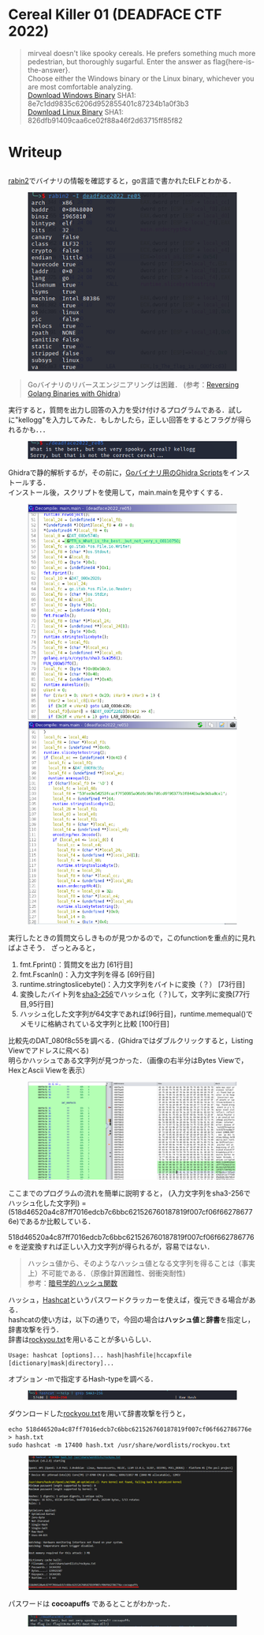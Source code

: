 # Cereal Killer 01 (DEADFACE CTF 2022)
> mirveal doesn't like spooky cereals. He prefers something much more pedestrian, but thoroughly sugarful. Enter the answer as flag{here-is-the-answer}.  
> Choose either the Windows binary or the Linux binary, whichever you are most comfortable analyzing.  
> [Download Windows Binary](./given_files/deadface2022_re05.exe)
SHA1: 8e7c1dd9835c6206d952855401c87234b1a0f3b3  
> [Download Linux Binary](./given_files/deadface2022_re05)
SHA1: 826dfb91409caa6ce02f88a46f2d63715ff85f82

# Writeup
## 
[rabin2](https://r2wiki.readthedocs.io/en/latest/tools/rabin2/)でバイナリの情報を確認すると，go言語で書かれたELFとわかる．
<figure><img src="../assets/rabin2.png" alt=""><figcaption></figcaption></figure>

> Goバイナリのリバースエンジニアリングは困難．
> (参考：[Reversing Golang Binaries with Ghidra](https://vblocalhost.com/uploads/2021/09/VB2021-04.pdf))

実行すると，質問を出力し回答の入力を受け付けるプログラムである．試しに"kellogg"を入力してみた．もしかしたら，正しい回答をするとフラグが得られるかも．．．
<figure><img src="../assets/exec.png" alt=""><figcaption></figcaption></figure>

Ghidraで静的解析するが，その前に，[Goバイナリ用のGhidra Scripts](https://github.com/getCUJO/ThreatIntel/tree/master/Scripts/Ghidra)をインストールする．  
インストール後，スクリプトを使用して，main.mainを見やすくする．
<figure><img src="../assets/main.png" alt=""><img src="../assets/main2.png" alt=""><figcaption></figcaption></figure>
実行したときの質問文らしきものが見つかるので，このfunctionを重点的に見ればよさそう．
ざっとみると，

1. fmt.Fprint()：質問文を出力 [61行目]
2. fmt.Fscanln()：入力文字列を得る [69行目]
3. runtime.stringtoslicebyte()：入力文字列をバイトに変換（？） [73行目]
4. 変換したバイト列を[sha3-256](https://ja.wikipedia.org/wiki/SHA-3)でハッシュ化（？)して，文字列に変換[77行目,95行目]
5. ハッシュ化した文字列が64文字であれば[96行目]，runtime.memequal()でメモリに格納されている文字列と比較 [100行目]

比較先のDAT_080f8c55を調べる．(Ghidraではダブルクリックすると，Listing Viewでアドレスに飛べる)  
明らかハッシュである文字列が見つかった．（画像の右半分はBytes Viewで，HexとAscii Viewを表示）
<figure><img src="../assets/mem.png" alt=""><figcaption></figcaption></figure>

ここまでのプログラムの流れを簡単に説明すると，
(入力文字列をsha3-256でハッシュ化した文字列) = (518d46520a4c87ff7016edcb7c6bbc621526760187819f007cf06f662786776e)であるか比較している．

518d46520a4c87ff7016edcb7c6bbc621526760187819f007cf06f662786776e を逆変換すれば正しい入力文字列が得られるが，容易ではない．
 > ハッシュ値から、そのようなハッシュ値となる文字列を得ることは（事実上）不可能である．（原像計算困難性、弱衝突耐性)  
 参考：[暗号学的ハッシュ関数](https://ja.wikipedia.org/wiki/%E6%9A%97%E5%8F%B7%E5%AD%A6%E7%9A%84%E3%83%8F%E3%83%83%E3%82%B7%E3%83%A5%E9%96%A2%E6%95%B0)

 ハッシュ，[Hashcat](https://hashcat.net/hashcat/)というパスワードクラッカーを使えば，復元できる場合がある．  
 hashcatの使い方は，以下の通りで，今回の場合は**ハッシュ値**と**辞書**を指定し，辞書攻撃を行う．  
 辞書は[rockyou.txt](https://github.com/brannondorsey/naive-hashcat/releases/download/data/rockyou.txt)を用いることが多いらしい．
~~~
Usage: hashcat [options]... hash|hashfile|hccapxfile [dictionary|mask|directory]...
~~~

オプション -mで指定するHash-typeを調べる．
<figure><img src="../assets/hashcat_help.png" alt=""><figcaption></figcaption></figure>

ダウンロードした[rockyou.txt](https://github.com/brannondorsey/naive-hashcat/releases/download/data/rockyou.txt)を用いて辞書攻撃を行うと，
~~~
echo 518d46520a4c87ff7016edcb7c6bbc621526760187819f007cf06f662786776e > hash.txt
sudo hashcat -m 17400 hash.txt /usr/share/wordlists/rockyou.txt
~~~
<figure><img src="../assets/hashcat-exe.png" alt=""><figcaption></figcaption></figure>

パスワードは **cocoapuffs** であるとことがわかった．
<figure><img src="../assets/ans.png" alt=""><figcaption></figcaption></figure>